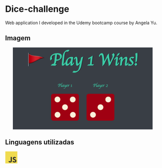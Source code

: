 # Dice-challenge
Web application I developed in the Udemy bootcamp course by Angela Yu.



## Imagem

<p align="center">
<img alt="askr" align="middle" src="https://github.com/arqgasp/Dice-challenge/blob/main/preview.png" width="90%">
</p>


## Linguagens utilizadas

<p align="left"> </a> <a href="https://developer.mozilla.org/en-US/docs/Web/JavaScript" target="_blank"> <img src="https://raw.githubusercontent.com/devicons/devicon/master/icons/javascript/javascript-original.svg" alt="javascript" width="40" height="40"/>
